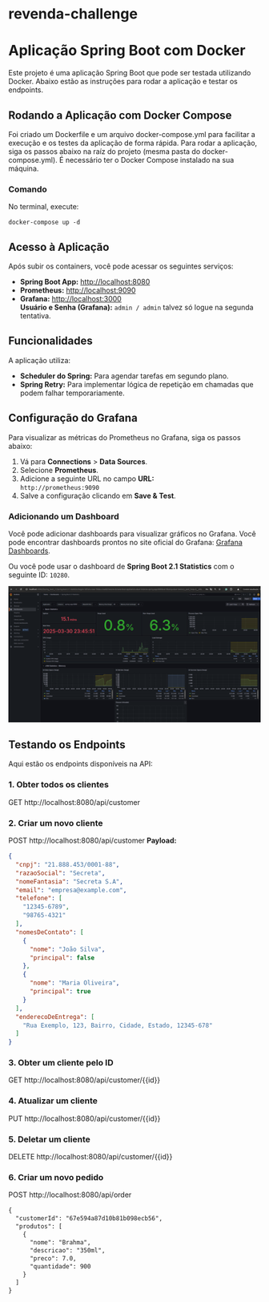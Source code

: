# revenda-challenge

# Aplicação Spring Boot com Docker

Este projeto é uma aplicação Spring Boot que pode ser testada utilizando Docker. Abaixo estão as instruções para rodar a aplicação e testar os endpoints.

## Rodando a Aplicação com Docker Compose
Foi criado um Dockerfile e um arquivo docker-compose.yml para facilitar a execução e os testes da aplicação de forma rápida. Para rodar a aplicação, 
siga os passos abaixo na raíz do projeto (mesma pasta do docker-compose.yml). É necessário ter o Docker Compose instalado na sua máquina.
### Comando
No terminal, execute:
````
docker-compose up -d
````

## Acesso à Aplicação

Após subir os containers, você pode acessar os seguintes serviços:

- **Spring Boot App:** [http://localhost:8080](http://localhost:8080)
- **Prometheus:** [http://localhost:9090](http://localhost:9090)
- **Grafana:** [http://localhost:3000](http://localhost:3000)  
  **Usuário e Senha (Grafana):** `admin / admin` talvez só logue na segunda tentativa.

## Funcionalidades

A aplicação utiliza:

- **Scheduler do Spring:** Para agendar tarefas em segundo plano.
- **Spring Retry:** Para implementar lógica de repetição em chamadas que podem falhar temporariamente.

## Configuração do Grafana

Para visualizar as métricas do Prometheus no Grafana, siga os passos abaixo:

1. Vá para **Connections** > **Data Sources**.
2. Selecione **Prometheus**.
3. Adicione a seguinte URL no campo **URL:**  
   `http://prometheus:9090`
4. Salve a configuração clicando em **Save & Test**.

### Adicionando um Dashboard

Você pode adicionar dashboards para visualizar gráficos no Grafana. Você pode encontrar dashboards prontos no site oficial do Grafana: [Grafana Dashboards](https://grafana.com/grafana/dashboards/).

Ou você pode usar o dashboard de **Spring Boot 2.1 Statistics** com o seguinte ID: `10280`.

![img.png](img.png)

## Testando os Endpoints

Aqui estão os endpoints disponíveis na API:

### 1. Obter todos os clientes
GET http://localhost:8080/api/customer

### 2. Criar um novo cliente
POST http://localhost:8080/api/customer
**Payload:**
```json
{
  "cnpj": "21.888.453/0001-88",
  "razaoSocial": "Secreta",
  "nomeFantasia": "Secreta S.A",
  "email": "empresa@example.com",
  "telefone": [
    "12345-6789",
    "98765-4321"
  ],
  "nomesDeContato": [
    {
      "nome": "João Silva",
      "principal": false
    },
    {
      "nome": "Maria Oliveira",
      "principal": true
    }
  ],
  "enderecoDeEntrega": [
    "Rua Exemplo, 123, Bairro, Cidade, Estado, 12345-678"
  ]
}
```

### 3. Obter um cliente pelo ID
GET http://localhost:8080/api/customer/{{id}}

### 4. Atualizar um cliente
PUT http://localhost:8080/api/customer/{{id}}

### 5. Deletar um cliente
DELETE http://localhost:8080/api/customer/{{id}}

### 6. Criar um novo pedido
POST http://localhost:8080/api/order
````
{
  "customerId": "67e594a87d10b81b098ecb56",
  "produtos": [
    {
      "nome": "Brahma",
      "descricao": "350ml",
      "preco": 7.0,
      "quantidade": 900
    }
  ]
}
````


